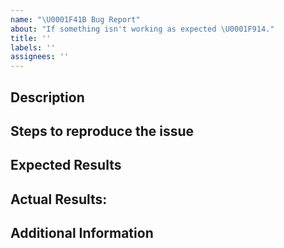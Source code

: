 ```yaml
---
name: "\U0001F41B Bug Report"
about: "If something isn't working as expected \U0001F914."
title: ''
labels: ''
assignees: ''
---
```


<!-- Apply issue label "type: bug" and a "priority: " label -->

## Description

<!-- Please add short description of the problem: what happens, where happens, when happens. Ex: Submit button on login page is disabled when user enters correct login and password-->

## Steps to reproduce the issue

<!-- Please describe exact actions that lead to submitted issue.
Example:
1.Login as ...
2.Open page
3.Click on ..
4.Etc...-->

## Expected Results

<!-- Describe what system behavior you are expected to see-->

## Actual Results:

<!-- Describe actual system behavior -->

## Additional Information

<!-- Add a screenshot/video, stack trace, or other information that could help debug the issue -->
